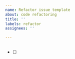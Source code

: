 ```yaml
---
name: Refactor issue template
about: code refactoring
title: ''
labels: refactor
assignees: ''

---
```


## 
- [ ]
